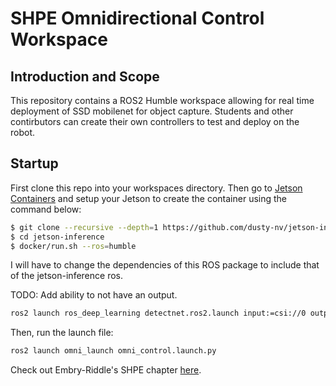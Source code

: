 # SHPE Omnidirectional Control Workspace

## Introduction and Scope

This repository contains a ROS2 Humble workspace allowing for real time deployment of SSD mobilenet for object capture. Students and other contirbutors can create their own controllers to test and deploy on the robot. 

## Startup

First clone this repo into your workspaces directory. Then go to [Jetson Containers](https://github.com/dusty-nv/jetson-inference/tree/master) and setup your Jetson to create the container using the command below:

```bash
$ git clone --recursive --depth=1 https://github.com/dusty-nv/jetson-inference
$ cd jetson-inference
$ docker/run.sh --ros=humble
```

I will have to change the dependencies of this ROS package to include that of the jetson-inference ros.

TODO: Add ability to not have an output. 

```bash
ros2 launch ros_deep_learning detectnet.ros2.launch input:=csi://0 output:=display://0
```

Then, run the launch file:

```bash
ros2 launch omni_launch omni_control.launch.py
```

Check out Embry-Riddle's SHPE chapter [here](https://eraushpe.org/).
